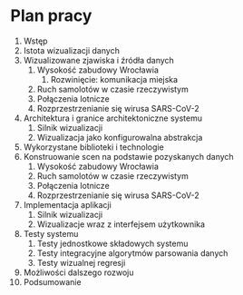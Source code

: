 # Plan pracy

1. Wstęp
2. Istota wizualizacji danych
3. Wizualizowane zjawiska i źródła danych
   1. Wysokość zabudowy Wrocławia
      1. Rozwinięcie: komunikacja miejska
   2. Ruch samolotów w czasie rzeczywistym
   3. Połączenia lotnicze
   4. Rozprzestrzenianie się wirusa SARS-CoV-2
4. Architektura i granice architektoniczne systemu
   1. Silnik wizualizacji
   2. Wizualizacja jako konfigurowalna abstrakcja
5. Wykorzystane biblioteki i technologie
6. Konstruowanie scen na podstawie pozyskanych danych
   1. Wysokość zabudowy Wrocławia
   2. Ruch samolotów w czasie rzeczywistym
   3. Połączenia lotnicze
   4. Rozprzestrzenianie się wirusa SARS-CoV-2
7. Implementacja aplikacji
   1. Silnik wizualizacji
   2. Wizualizacje wraz z interfejsem użytkownika
8. Testy systemu
   1. Testy jednostkowe składowych systemu
   2. Testy integracyjne algorytmów parsowania danych
   3. Testy wizualnej regresji
9.  Możliwości dalszego rozwoju
10. Podsumowanie